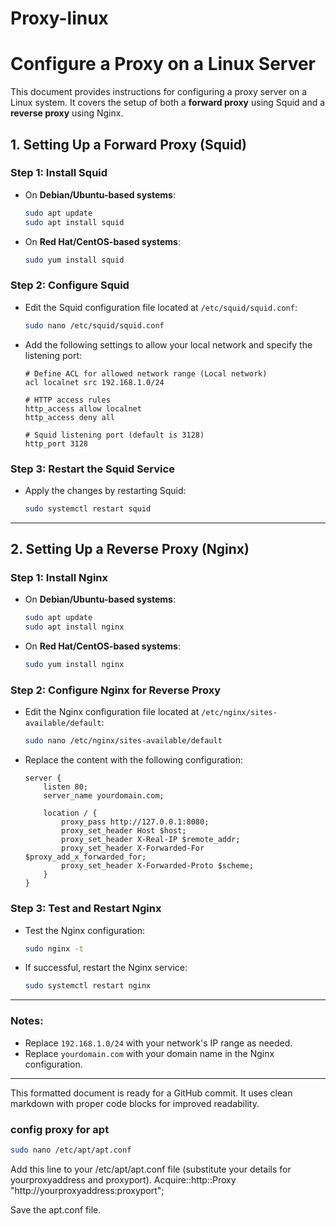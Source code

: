 # Proxy-linux

# Configure a Proxy on a Linux Server

This document provides instructions for configuring a proxy server on a Linux system. It covers the setup of both a **forward proxy** using Squid and a **reverse proxy** using Nginx.

## 1. Setting Up a Forward Proxy (Squid)

### Step 1: Install Squid
- On **Debian/Ubuntu-based systems**:
  ```bash
  sudo apt update
  sudo apt install squid
  ```
- On **Red Hat/CentOS-based systems**:
  ```bash
  sudo yum install squid
  ```

### Step 2: Configure Squid
- Edit the Squid configuration file located at `/etc/squid/squid.conf`:
  ```bash
  sudo nano /etc/squid/squid.conf
  ```
- Add the following settings to allow your local network and specify the listening port:
  ```
  # Define ACL for allowed network range (Local network)
  acl localnet src 192.168.1.0/24

  # HTTP access rules
  http_access allow localnet
  http_access deny all

  # Squid listening port (default is 3128)
  http_port 3128
  ```

### Step 3: Restart the Squid Service
- Apply the changes by restarting Squid:
  ```bash
  sudo systemctl restart squid
  ```

---

## 2. Setting Up a Reverse Proxy (Nginx)

### Step 1: Install Nginx
- On **Debian/Ubuntu-based systems**:
  ```bash
  sudo apt update
  sudo apt install nginx
  ```
- On **Red Hat/CentOS-based systems**:
  ```bash
  sudo yum install nginx
  ```

### Step 2: Configure Nginx for Reverse Proxy
- Edit the Nginx configuration file located at `/etc/nginx/sites-available/default`:
  ```bash
  sudo nano /etc/nginx/sites-available/default
  ```
- Replace the content with the following configuration:
  ```nginx
  server {
      listen 80;
      server_name yourdomain.com;

      location / {
          proxy_pass http://127.0.0.1:8080;
          proxy_set_header Host $host;
          proxy_set_header X-Real-IP $remote_addr;
          proxy_set_header X-Forwarded-For $proxy_add_x_forwarded_for;
          proxy_set_header X-Forwarded-Proto $scheme;
      }
  }
  ```

### Step 3: Test and Restart Nginx
- Test the Nginx configuration:
  ```bash
  sudo nginx -t
  ```
- If successful, restart the Nginx service:
  ```bash
  sudo systemctl restart nginx
  ```

---

### Notes:
- Replace `192.168.1.0/24` with your network's IP range as needed.
- Replace `yourdomain.com` with your domain name in the Nginx configuration.

---

This formatted document is ready for a GitHub commit. It uses clean markdown with proper code blocks for improved readability.

### config proxy for apt
```bash
sudo nano /etc/apt/apt.conf
```
Add this line to your /etc/apt/apt.conf file (substitute your details for yourproxyaddress and proxyport).
Acquire::http::Proxy "http://yourproxyaddress:proxyport";

Save the apt.conf file.
